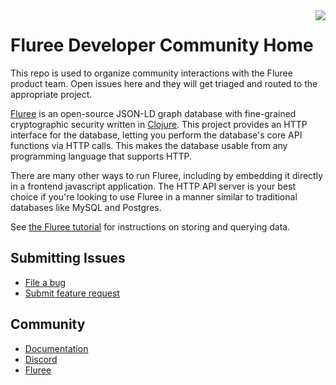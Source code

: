 <img align="right" src="resources/images/button-savezon-blue@3x.webp">

# Fluree Developer Community Home

This repo is used to organize community interactions with the Fluree product
team. Open issues here and they will get triaged and routed to the appropriate
project.

[Fluree](https://flur.ee/) is an open-source JSON-LD graph database with
fine-grained cryptographic security written in [Clojure](https://clojure.org/).
This project provides an HTTP interface for the database, letting you perform
the database's core API functions via HTTP calls. This makes the database usable
from any programming language that supports HTTP.

There are many other ways to run Fluree, including by embedding it directly in a
frontend javascript application. The HTTP API server is your best choice if
you're looking to use Fluree in a manner similar to traditional databases like
MySQL and Postgres.

See [the Fluree
tutorial](https://next.developers.flur.ee/docs/learn/tutorial/introduction/) for
instructions on storing and querying data.

## Submitting Issues

* [File a bug](https://github.com/fluree/core/issues/new?assignees=&labels=bug&template=bug_report.md&title=%5BBUG%5D)
* [Submit feature request](https://github.com/fluree/core/issues/new?assignees=&labels=enhancement&template=feature_request.md&title=)

## Community

* [Documentation](https://next.developers.flur.ee/)
* [Discord](https://discord.com/channels/896089675511508992/908100506835120200)
* [Fluree](https://twitter.com/FlureePBC)
